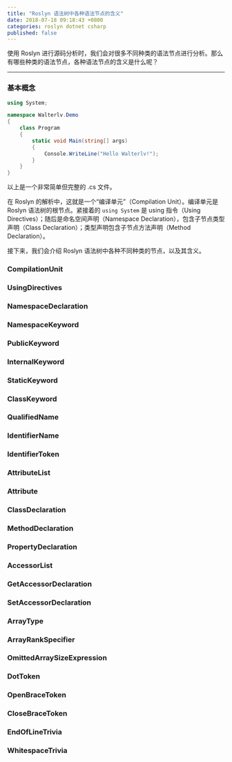 ```yaml
---
title: "Roslyn 语法树中各种语法节点的含义"
date: 2018-07-18 09:18:43 +0800
categories: roslyn dotnet csharp
published: false
---
```


使用 Roslyn 进行源码分析时，我们会对很多不同种类的语法节点进行分析。那么有哪些种类的语法节点，各种语法节点的含义是什么呢？

---

<div id="toc"></div>

### 基本概念

```csharp
using System;

namespace Walterlv.Demo
{
    class Program
    {
        static void Main(string[] args)
        {
            Console.WriteLine("Hello Walterlv!");
        }
    }
}
```

以上是一个非常简单但完整的 .cs 文件。

在 Roslyn 的解析中，这就是一个“编译单元”（Compilation Unit）。编译单元是 Roslyn 语法树的根节点。紧接着的 `using System` 是 using 指令（Using Directives）；随后是命名空间声明（Namespace Declaration），包含子节点类型声明（Class Declaration）；类型声明包含子节点方法声明（Method Declaration）。

接下来，我们会介绍 Roslyn 语法树中各种不同种类的节点，以及其含义。

### CompilationUnit
### UsingDirectives
### NamespaceDeclaration
### NamespaceKeyword
### PublicKeyword
### InternalKeyword
### StaticKeyword
### ClassKeyword
### QualifiedName
### IdentifierName
### IdentifierToken
### AttributeList
### Attribute
### ClassDeclaration
### MethodDeclaration
### PropertyDeclaration
### AccessorList
### GetAccessorDeclaration
### SetAccessorDeclaration
### ArrayType
### ArrayRankSpecifier
### OmittedArraySizeExpression

### DotToken
### 
### OpenBraceToken
### CloseBraceToken
### EndOfLineTrivia
### WhitespaceTrivia
